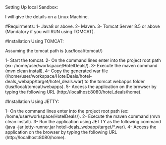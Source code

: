 Setting Up local Sandbox:

I will give the details on a Linux Machine.

#Requirments:
1- Java8 or above.
2- Maven.
3- Tomcat Server 8.5 or above (Mandatory if you will RUN using TOMCAT).

#Installation Using TOMCAT:

Assuming the tomcat path is (usr/local/tomcat/)

1- Start the tomcat.
2- On the command lines enter into the project root path (ex: /home/user/workspace/HotelDeals/).
3- Execute the maven command (mvn clean install).
4- Copy the generated war file (/home/user/workspace/HotelDeals/hotel-deals_webapp/target/hotel_deals.war) to the tomcat webapps folder (/usr/local/tomcat/webapps).
5- Access the application on the browser by typing the following URL (http://localhost:8080/hotel_deals/home).

#Installation Using JETTY:

1- On the command lines enter into the project root path (ex: /home/user/workspace/HotelDeals/).
2- Execute the maven command (mvn clean install).
3- Run the application using JETTY as the following command (java -jar jetty-runner.jar hotel-deals_webapp/target/*.war).
4- Access the application on the browser by typing the following URL (http://localhost:8080/home).
